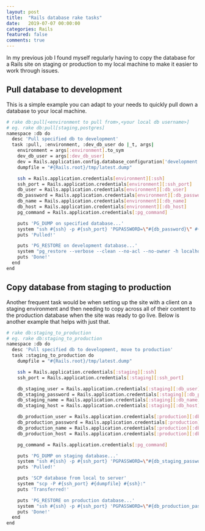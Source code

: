 ```yaml
---
layout: post
title:  "Rails database rake tasks"
date:   2019-07-07 00:00:00
categories: Rails
featured: false
comments: true
---
```


In my previous job I found myself regularly having to copy the database for a Rails site on staging or production
to my local machine to make it easier to work through issues.

<!--more-->

## Pull database to development

This is a simple example you can adapt to your needs to quickly pull down a database to your local machine.

```bash
# rake db:pull[<environment to pull from>,<your local db username>]
# eg. rake db:pull[staging,postgres]
namespace :db do
  desc 'Pull specified db to development'
  task :pull, :environment, :dev_db_user do |_t, args|
    environment = args[:environment].to_sym
    dev_db_user = args[:dev_db_user]
    dev = Rails.application.config.database_configuration['development']
    dumpfile = "#{Rails.root}/tmp/latest.dump"

    ssh = Rails.application.credentials[environment][:ssh]
    ssh_port = Rails.application.credentials[environment][:ssh_port]
    db_user = Rails.application.credentials[environment][:db_user]
    db_password = Rails.application.credentials[environment][:db_password]
    db_name = Rails.application.credentials[environment][:db_name]
    db_host = Rails.application.credentials[environment][:db_host]
    pg_command = Rails.application.credentials[:pg_command]

    puts 'PG_DUMP on specified database...'
    system "ssh #{ssh} -p #{ssh_port} 'PGPASSWORD=\"#{db_password}\" #{pg_command}/pg_dump -U #{db_user} #{db_name} -h #{db_host} -F t' > #{dumpfile}"
    puts 'Pulled!'

    puts 'PG_RESTORE on development database...'
    system "pg_restore --verbose --clean --no-acl --no-owner -h localhost -U #{dev_db_user} -d #{dev['database']} #{dumpfile}"
    puts 'Done!'
  end
end
```

## Copy database from staging to production

Another frequent task would be when setting up the site with a client on a staging environment and then needing
to copy across all of their content to the production database when the site was ready to go live. Below is
another example that helps with just that.

```bash
# rake db:staging_to_production
# eg. rake db:staging_to_production
namespace :db do
  desc 'Pull specified db to development, move to production'
  task :staging_to_production do
    dumpfile = "#{Rails.root}/tmp/latest.dump"

    ssh = Rails.application.credentials[:staging][:ssh]
    ssh_port = Rails.application.credentials[:staging][:ssh_port]

    db_staging_user = Rails.application.credentials[:staging][:db_user]
    db_staging_password = Rails.application.credentials[:staging][:db_password]
    db_staging_name = Rails.application.credentials[:staging][:db_name]
    db_staging_host = Rails.application.credentials[:staging][:db_host]

    db_production_user = Rails.application.credentials[:production][:db_user]
    db_production_password = Rails.application.credentials[:production][:db_password]
    db_production_name = Rails.application.credentials[:production][:db_name]
    db_production_host = Rails.application.credentials[:production][:db_host]

    pg_command = Rails.application.credentials[:pg_command]

    puts 'PG_DUMP on staging database...'
    system "ssh #{ssh} -p #{ssh_port} 'PGPASSWORD=\"#{db_staging_password}\" #{pg_command}/pg_dump -U #{db_staging_user} #{db_staging_name} -h #{db_staging_host} -F t' > #{dumpfile}"
    puts 'Pulled!'

    puts 'SCP database from local to server'
    system "scp -P #{ssh_port} #{dumpfile} #{ssh}:"
    puts 'Transferred!'

    puts 'PG_RESTORE on production database...'
    system "ssh #{ssh} -p #{ssh_port} 'PGPASSWORD=\"#{db_production_password}\" #{pg_command}/pg_restore --verbose --clean --no-acl --no-owner -h #{db_production_host} -U #{db_production_user} -d #{db_production_name} latest.dump'"
    puts 'Done!'
  end
end
```
